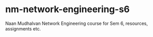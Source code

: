 # nm-network-engineering-s6
Naan Mudhalvan Network Engineering course for Sem 6, resources, assignments etc.
